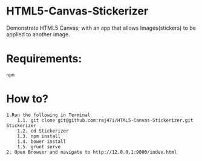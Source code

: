 # HTML5-Canvas-Stickerizer

Demonstrate HTML5 Canvas; with an app that allows Images(stickers) to be applied to another image.

# Requirements:
    npm

# How to?
    1.Run the following in Terminal
        1.1. git clone git@github.com:raj47i/HTML5-Canvas-Stickerizer.git Stickerizer
        1.2. cd Stickerizer
        1.3. npm install
        1.4. bower install 
        1.5. grunt serve
    2. Open Browser and navigate to http://12.0.0.1:9000/index.html

